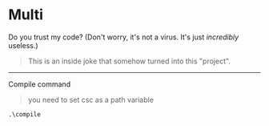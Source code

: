 # Multi
Do you trust my code? (Don't worry, it's not a virus. It's just *incredibly* useless.)

> This is an inside joke that somehow turned into this "project".

***

Compile command  

> you need to set csc as a path variable

`.\compile`
